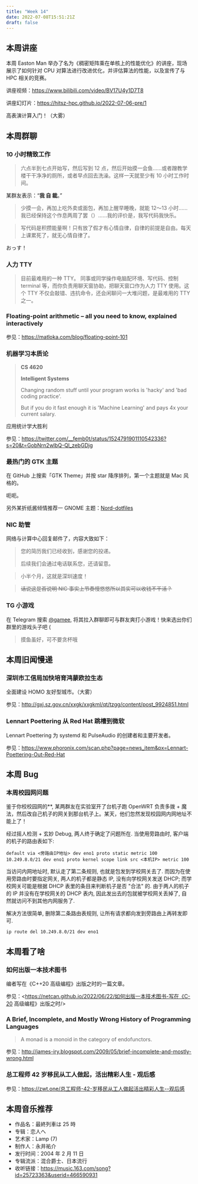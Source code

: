 ```yaml
---
title: "Week 14"
date: 2022-07-08T15:51:21Z
draft: false
---
```


## 本周讲座

本周 Easton Man 举办了名为《稠密矩阵乘在单核上的性能优化》的讲座，现场展示了如何针对 CPU 对算法进行改进优化，并评估算法的性能，以及宣传了与 HPC 相关的竞赛。

讲座视频：<https://www.bilibili.com/video/BV17U4y1D7T8>

讲座幻灯片：<https://hitsz-hpc.github.io/2022-07-06-pre/1>

高表演计算入门！（大雾）

<!--more-->

## 本周群聊

### 10 小时精致工作

> 六点半到七点开始写，然后写到 12 点，然后开始摸一会鱼……或者蹭教学楼干干净净的厕所，或者早点回去洗澡。这样一天就至少有 10 小时工作时间。

某群友表示：“**我 自 裁**。”

> 少摸一会，再加上吃外卖或面包，再加上醒早睡晚，就能 12～13 小时……我已经保持这个作息两周了罢（）……我的评价是，我写代码我快乐。

> 写代码是积攒能量啊！只有放了假才有心情自律，自律的前提是自由。每天上课累死了，就无心情自律了。

おっす！

### 人力 TTY

> 目前最难用的一种 TTY。
> 同事或同学操作电脑配环境、写代码、控制 terminal 等，而你负责用聊天窗协助，把聊天窗口作为人力 TTY 使用。这个 TTY 不仅会敲错、违抗命令，还会闲聊问一大堆问题，是最难用的 TTY 之一。

### Floating-point arithmetic – all you need to know, explained interactively

参见：<https://matloka.com/blog/floating-point-101>

### 机器学习本质论

> **CS 4620**
> 
> **Intelligent Systems**
> 
> Changing random stuff until your program works is 'hacky' and 'bad coding practice'.
> 
> But if you do it fast enough it is 'Machine Learning' and pays 4x your current salary.

应用统计学大胜利

参见：<https://twitter.com/__femb0t/status/1524791901110542336?s=20&t=GobNrn2wlbQ-Ql_zebGDjg>

### 最热门的 GTK 主题

在 GitHub 上搜索「GTK Theme」并按 star 降序排列，第一个主题就是 Mac 风格的。

呃呃。

另外某折纸酱倾情推荐一 GNOME 主题：[Nord-dotfiles](https://github.com/botsunny/nord_dotfiles)

### NIC 助管

网络与计算中心回复邮件了，内容大致如下：

> 您的简历我们已经收到，感谢您的投递。
> 
> 后续我们会通过电话联系您，还请留意。

> 小半个月，这就是深圳速度！

> ~~话说这是否说明 NIC 事实上节奏慢悠悠所以其实可以收钱不干活？~~

### TG 小游戏

在 Telegram 搜索 [@gamee](https://t.me/gamee), 将其拉入群聊即可与群友爽打小游戏！快来选出你们群里的游戏头子吧 (

> 摸鱼虽好，可不要贪杯哦

## 本周旧闻慢递

### 深圳市工信局加快培育鸿蒙欧拉生态

全面建设 HOMO 友好型城市。（大雾）

参见：<http://gxj.sz.gov.cn/xxgk/xxgkml/qt/tzgg/content/post_9924851.html>

### Lennart Poettering 从 Red Hat 跳槽到微软

Lennart Poettering 为 systemd 和 PulseAudio 的创建者和主要开发者。

参见：<https://www.phoronix.com/scan.php?page=news_item&px=Lennart-Poettering-Out-Red-Hat>

## 本周 Bug

### 本周校园网问题

鉴于你校校园网的**, 某两群友在实验室开了台机子跑 OpenWRT 负责多拨 + 魔法，然后改自己机子的网关到那台机子上。某天，他们忽然发现校园网内网地址不能上了！

经过摇人检测 + 玄妙 Debug, 两人终于确定了问题所在. 当使用旁路由时, 客户端的机子的路由表如下:

```
default via <旁路由IP地址> dev eno1 proto static metric 100 
10.249.8.0/21 dev eno1 proto kernel scope link src <本机IP> metric 100 
```

当访问内网地址时, 默认走了第二条规则, 也就是包发到学校网关去了. 而因为在使用旁路由时要指定网关, 两人的机子都是静态 IP, 没有向学校网关发送 DHCP; 而学校网关可能是根据 DHCP 表里的条目来判断机子是否 "合法" 的. 由于两人的机子的 IP 并没有在学校网关的 DHCP 表内, 因此发出去的包就被学校网关丢掉了, 自然就访问不到其他内网服务了.

解决方法很简单, 删除第二条路由表规则, 让所有请求都向发到旁路由上再转发即可.

```
ip route del 10.249.8.0/21 dev eno1
```

## 本周看了啥

### 如何出版一本技术图书

编者写在《C++20 高级编程》出版之时的一篇文章。

参见：<https://netcan.github.io/2022/06/22/如何出版一本技术图书-写在《C-20 高级编程》出版之时/>

### A Brief, Incomplete, and Mostly Wrong History of Programming Languages

> A monad is a monoid in the category of endofunctors.

参见：<http://james-iry.blogspot.com/2009/05/brief-incomplete-and-mostly-wrong.html>

### 总工程师 42 岁移民从工人做起，活出精彩人生 - 观后感

参见：<https://zwt.one/总工程师-42-岁移民从工人做起活出精彩人生--观后感>

## 本周音乐推荐

- 作品名：最終列車は 25 時
- 专辑：恋人へ
- 艺术家：Lamp (7)
- 制作人：永井祐介
- 发行时间：2004 年 2 月 11 日
- 专辑流派：混合爵士、日本流行
- 收听链接：<https://music.163.com/song?id=25723363&userid=466590931>